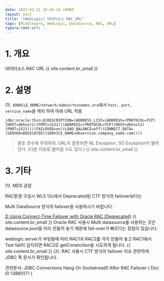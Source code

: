 ```yaml
---
date: 2022-02-21 16:44:14 +0900
layout: post
title: "[WebLogic] 데이터소스 RAC URL"
tags: [Middleware, WebLogic, DataSource, RAC, URL]
typora-root-url: ..
---
```


# 1. 개요

데이터소스 RAC URL
{{ site.content.br_small }}

# 2. 설명

(1). `$ORACLE_HOME/network/admin/tnsnames.ora`에서 `host, port, service_name`을 캐치 하여 아래 URL 적용

```
jdbc:oracle:thin:@(DESCRIPTION=(ADDRESS_LIST=(ADDRESS=(PROTOCOL=TCP)(HOST=dbhost1)(PORT=1521))(ADDRESS=(PROTOCOL=TCP)(HOST=dbhost2)(PORT=1521)))(FAILOVER=on)(LOAD_BALANCE=off)(CONNECT_DATA=(SERVER=DEDICATED)(SERVICE_NAME=dbservice.company_name.com))))
```

> 괄호 갯수에 주의하자. URL이 잘못되면 NL Exception, SO Exception이 떨어진다. (다른 이유로 떨어질 수도 있다.)
{{ site.content.br_small }}
# 3. 기타

(1). MDS 권장

RAC환경 구성시 WLS 12c에서 Deprecated된 CTF 방식의 failover보다는

Multi DataSource 방식의 failover을 사용하시기 바랍니다.

[D Using Connect-Time Failover with Oracle RAC (Deprecated)](https://docs.oracle.com/cd/E24329_01/web.1211/e24367/connecttime.htm)
{{ site.content.br_small }}
Oracle RAC 사용시 Multi datasource를 사용하는 것은 datasource pool을 미리 만들어 놓기 때문에 fail-over가 빠르다는 장점이 있습니다.

weblogic server가 부팅될때 미리 RAC1과 RAC2를 각각 만들어 놓고 RAC1에서 Test fail이 감지되면 RAC2로 getConenction을 시도하게 됩니다.
{{ site.content.br_small }}
(2). RAC 사용시 CTF 방식의 failover 이슈 관련하여 JDBC 쪽 문서가 확인됩니다.

관련문서: JDBC Connections Hang On Socketread0 After RAC Failover ( Doc ID 1386017.1 )
